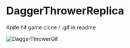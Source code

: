 # DaggerThrowerReplica
Knife hit game clone / .gif in readme


![DaggerThrowerGif](https://user-images.githubusercontent.com/118080093/206282983-fb7207f6-e6cb-4dc1-a6d8-f0ad3f0d1cf4.gif)
